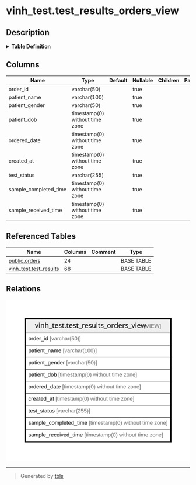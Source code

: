 # vinh_test.test_results_orders_view

## Description

<details>
<summary><strong>Table Definition</strong></summary>

```sql
CREATE VIEW test_results_orders_view AS (
 SELECT o.order_id,
    o.patient_name,
    o.patient_gender,
    o.patient_dob,
    o.ordered_date,
    tr.created_at,
    tr.test_status,
    tr.sample_completed_time,
    tr.sample_received_time
   FROM (orders o
     JOIN vinh_test.test_results tr ON (((tr.order_id)::text = (o.order_id)::text)))
)
```

</details>

## Columns

| Name | Type | Default | Nullable | Children | Parents | Comment |
| ---- | ---- | ------- | -------- | -------- | ------- | ------- |
| order_id | varchar(50) |  | true |  |  |  |
| patient_name | varchar(100) |  | true |  |  |  |
| patient_gender | varchar(50) |  | true |  |  |  |
| patient_dob | timestamp(0) without time zone |  | true |  |  |  |
| ordered_date | timestamp(0) without time zone |  | true |  |  |  |
| created_at | timestamp(0) without time zone |  | true |  |  |  |
| test_status | varchar(255) |  | true |  |  |  |
| sample_completed_time | timestamp(0) without time zone |  | true |  |  |  |
| sample_received_time | timestamp(0) without time zone |  | true |  |  |  |

## Referenced Tables

| Name | Columns | Comment | Type |
| ---- | ------- | ------- | ---- |
| [public.orders](public.orders.md) | 24 |  | BASE TABLE |
| [vinh_test.test_results](vinh_test.test_results.md) | 68 |  | BASE TABLE |

## Relations

![er](vinh_test.test_results_orders_view.svg)

---

> Generated by [tbls](https://github.com/k1LoW/tbls)
